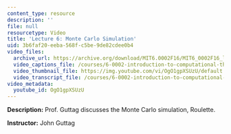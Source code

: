```yaml
---
content_type: resource
description: ''
file: null
resourcetype: Video
title: 'Lecture 6: Monte Carlo Simulation'
uid: 3b6faf20-eeba-568f-c5be-9de82cdee0b4
video_files:
  archive_url: https://archive.org/download/MIT6.0002F16/MIT6_0002F16_lec06_300k.mp4
  video_captions_file: /courses/6-0002-introduction-to-computational-thinking-and-data-science-fall-2016/0a7a61628fed5a67b11469d56d7e521e_OgO1gpXSUzU.vtt
  video_thumbnail_file: https://img.youtube.com/vi/OgO1gpXSUzU/default.jpg
  video_transcript_file: /courses/6-0002-introduction-to-computational-thinking-and-data-science-fall-2016/151e6f3b485d7153f373129690094717_OgO1gpXSUzU.pdf
video_metadata:
  youtube_id: OgO1gpXSUzU
---
```


**Description:** Prof. Guttag discusses the Monte Carlo simulation, Roulette.

**Instructor:** John Guttag